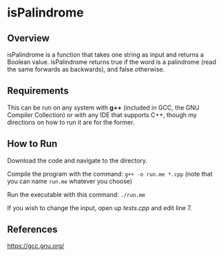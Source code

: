 # isPalindrome

## Overview
isPalindrome is a function that takes one string as input and returns a Boolean value. isPalindrome returns true if the word is a palindrome (read the same forwards as backwards), and false otherwise.

## Requirements
This can be run on any system with **g++** (included in GCC, the GNU Compiler Collection) or with any IDE that supports C++, though my directions on how to run it are for the former.

## How to Run
Download the code and navigate to the directory.

Compile the program with the command: `g++ -o run.me *.cpp` (note that you can name `run.me` whatever you choose)

Run the executable with this command:
`./run.me`

If you wish to change the input, open up *tests.cpp* and edit line 7.

## References
https://gcc.gnu.org/